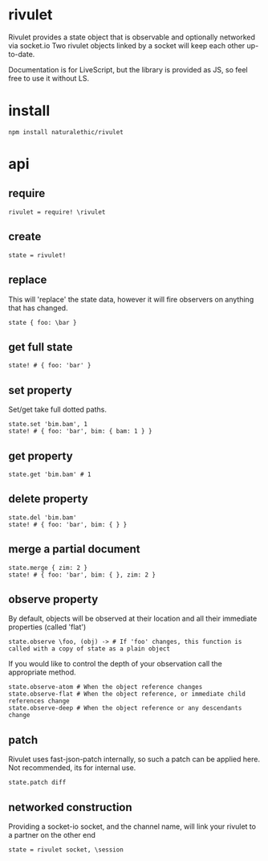 # rivulet
Rivulet provides a state object that is observable and optionally networked via socket.io
Two rivulet objects linked by a socket will keep each other up-to-date.

Documentation is for LiveScript, but the library is provided as JS, so feel free to use it without LS.

# install
```
npm install naturalethic/rivulet
```

# api

## require
```
rivulet = require! \rivulet
```

## create
```
state = rivulet!
```

## replace
This will 'replace' the state data, however it will fire observers on anything that has changed.
```
state { foo: \bar }
```

## get full state
```
state! # { foo: 'bar' }
```

## set property
Set/get take full dotted paths.
```
state.set 'bim.bam', 1
state! # { foo: 'bar', bim: { bam: 1 } }
```

## get property
```
state.get 'bim.bam' # 1
```

## delete property
```
state.del 'bim.bam'
state! # { foo: 'bar', bim: { } }
```

## merge a partial document
```
state.merge { zim: 2 }
state! # { foo: 'bar', bim: { }, zim: 2 }
```

## observe property
By default, objects will be observed at their location and all their immediate properties (called 'flat')
```
state.observe \foo, (obj) -> # If 'foo' changes, this function is called with a copy of state as a plain object
```
If you would like to control the depth of your observation call the appropriate method.
```
state.observe-atom # When the object reference changes
state.observe-flat # When the object reference, or immediate child references change
state.observe-deep # When the object reference or any descendants change
```

## patch
Rivulet uses fast-json-patch internally, so such a patch can be applied here.  Not recommended, its for internal use.
```
state.patch diff
```

## networked construction
Providing a socket-io socket, and the channel name, will link your rivulet to a partner on the other end
```
state = rivulet socket, \session
```
